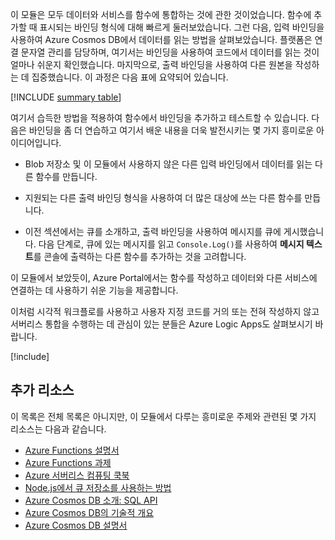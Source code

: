 이 모듈은 모두 데이터와 서비스를 함수에 통합하는 것에 관한 것이었습니다. 함수에 추가할 때 표시되는 바인딩 형식에 대해 빠르게 둘러보았습니다. 그런 다음, 입력 바인딩을 사용하여 Azure Cosmos DB에서 데이터를 읽는 방법을 살펴보았습니다. 플랫폼은 연결 문자열 관리를 담당하며, 여기서는 바인딩을 사용하여 코드에서 데이터를 읽는 것이 얼마나 쉬운지 확인했습니다. 마지막으로, 출력 바인딩을 사용하여 다른 원본을 작성하는 데 집중했습니다. 이 과정은 다음 표에 요약되어 있습니다.

[!INCLUDE [summary table](./summary-table.md)]

여기서 습득한 방법을 적용하여 함수에서 바인딩을 추가하고 테스트할 수 있습니다. 다음은 바인딩을 좀 더 연습하고 여기서 배운 내용을 더욱 발전시키는 몇 가지 흥미로운 아이디어입니다.

* Blob 저장소 및 이 모듈에서 사용하지 않은 다른 입력 바인딩에서 데이터를 읽는 다른 함수를 만듭니다.

* 지원되는 다른 출력 바인딩 형식을 사용하여 더 많은 대상에 쓰는 다른 함수를 만듭니다.

* 이전 섹션에서는 큐를 소개하고, 출력 바인딩을 사용하여 메시지를 큐에 게시했습니다. 다음 단계로, 큐에 있는 메시지를 읽고 `Console.Log()`를 사용하여 **메시지 텍스트**를 콘솔에 출력하는 다른 함수를 추가하는 것을 고려합니다.

이 모듈에서 보았듯이, Azure Portal에서는 함수를 작성하고 데이터와 다른 서비스에 연결하는 데 사용하기 쉬운 기능을 제공합니다.

이처럼 시각적 워크플로를 사용하고 사용자 지정 코드를 거의 또는 전혀 작성하지 않고 서버리스 통합을 수행하는 데 관심이 있는 분들은 Azure Logic Apps도 살펴보시기 바랍니다.

[!include[](../../../includes/azure-sandbox-cleanup.md)]

## <a name="additional-resources"></a>추가 리소스

이 목록은 전체 목록은 아니지만, 이 모듈에서 다루는 흥미로운 주제와 관련된 몇 가지 리소스는 다음과 같습니다.

* [Azure Functions 설명서](https://docs.microsoft.com/azure/azure-functions/)
* [Azure Functions 과제](https://aka.ms/afc)
* [Azure 서버리스 컴퓨팅 쿡북](https://azure.microsoft.com/resources/azure-serverless-computing-cookbook/)
* [Node.js에서 큐 저장소를 사용하는 방법](https://docs.microsoft.com/azure/storage/queues/storage-nodejs-how-to-use-queues)
* [Azure Cosmos DB 소개: SQL API](https://docs.microsoft.com/azure/cosmos-db/sql-api-introduction)
* [Azure Cosmos DB의 기술적 개요](https://azure.microsoft.com/blog/a-technical-overview-of-azure-cosmos-db/)
* [Azure Cosmos DB 설명서](https://docs.microsoft.com/azure/cosmos-db/)
